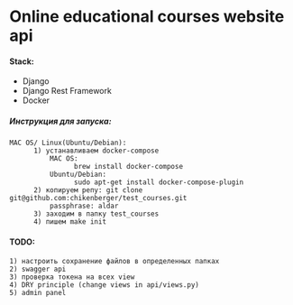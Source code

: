 # Online educational courses website api

#### Stack:
- Django
- Django Rest Framework
- Docker
##### Инструкция для запуска:
    MAC OS/ Linux(Ubuntu/Debian):
          1) устанавливаем docker-compose
              MAC OS:
                    brew install docker-compose
              Ubuntu/Debian:
                    sudo apt-get install docker-compose-plugin
          2) копируем репу: git clone git@github.com:chikenberger/test_courses.git
              passphrase: aldar
          3) заходим в папку test_courses
          4) пишем make init


#### TODO:
    1) настроить сохранение файлов в определенных папках
    2) swagger api
    3) проверка токена на всех view
    4) DRY principle (change views in api/views.py)
    5) admin panel
